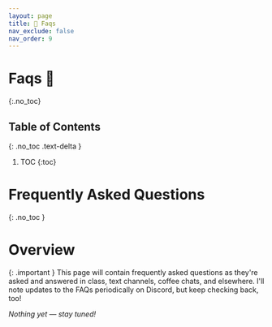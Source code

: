 ```yaml
---
layout: page
title: 🙋 Faqs
nav_exclude: false
nav_order: 9
---
```


# Faqs 🙋 
{:.no_toc}

## Table of Contents
{: .no_toc .text-delta }

1. TOC
{:toc}

# Frequently Asked Questions
{: .no_toc }

# Overview

{: .important }
This page will contain frequently asked questions as they're asked and answered in class, text channels, coffee chats, and elsewhere. I'll note updates to the FAQs periodically on Discord, but keep checking back, too!

*Nothing yet &mdash; stay tuned!*